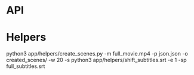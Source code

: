 # API

# Helpers
python3 app/helpers/create_scenes.py -m full_movie.mp4 -p json.json -o created_scenes/ -w 20 -s
python3 app/helpers/shift_subtitles.srt -e 1 -sp full_subtitles.srt